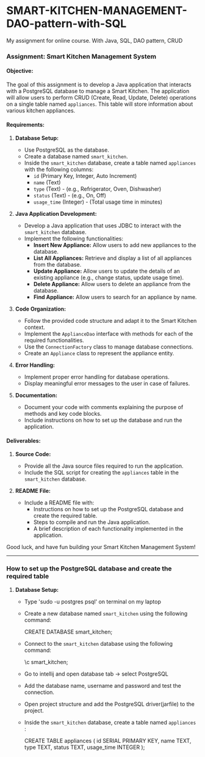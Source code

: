 # SMART-KITCHEN-MANAGEMENT-DAO-pattern-with-SQL
My assignment for online course. With Java, SQL, DAO pattern, CRUD


### Assignment: Smart Kitchen Management System

#### Objective:
The goal of this assignment is to develop a Java application that interacts with a PostgreSQL database to manage a Smart Kitchen. The application will allow users to perform CRUD (Create, Read, Update, Delete) operations on a single table named `appliances`. This table will store information about various kitchen appliances.

#### Requirements:

1. **Database Setup:**
    - Use PostgreSQL as the database.
    - Create a database named `smart_kitchen`.
    - Inside the `smart_kitchen` database, create a table named `appliances` with the following columns:
        - `id` (Primary Key, Integer, Auto Increment)
        - `name` (Text)
        - `type` (Text) - (e.g., Refrigerator, Oven, Dishwasher)
        - `status` (Text) - (e.g., On, Off)
        - `usage_time` (Integer) - (Total usage time in minutes)

2. **Java Application Development:**
    - Develop a Java application that uses JDBC to interact with the `smart_kitchen` database.
    - Implement the following functionalities:
        - **Insert New Appliance:** Allow users to add new appliances to the database.
        - **List All Appliances:** Retrieve and display a list of all appliances from the database.
        - **Update Appliance:** Allow users to update the details of an existing appliance (e.g., change status, update usage time).
        - **Delete Appliance:** Allow users to delete an appliance from the database.
        - **Find Appliance:** Allow users to search for an appliance by name.

3. **Code Organization:**
    - Follow the provided code structure and adapt it to the Smart Kitchen context.
    - Implement the `ApplianceDao` interface with methods for each of the required functionalities.
    - Use the `ConnectionFactory` class to manage database connections.
    - Create an `Appliance` class to represent the appliance entity.

4. **Error Handling:**
    - Implement proper error handling for database operations.
    - Display meaningful error messages to the user in case of failures.

5. **Documentation:**
    - Document your code with comments explaining the purpose of methods and key code blocks.
    - Include instructions on how to set up the database and run the application.

#### Deliverables:

1. **Source Code:**
    - Provide all the Java source files required to run the application.
    - Include the SQL script for creating the `appliances` table in the `smart_kitchen` database.

2. **README File:**
    - Include a README file with:
        - Instructions on how to set up the PostgreSQL database and create the required table.
        - Steps to compile and run the Java application.
        - A brief description of each functionality implemented in the application.


    
Good luck, and have fun building your Smart Kitchen Management System!

---

### How to set up the PostgreSQL database and create the required table

1. **Database Setup:**
    - Type 'sudo -u postgres psql' on terminal on my laptop
    - Create a new database named `smart_kitchen` using the following command:
        
        CREATE DATABASE smart_kitchen;
        
    - Connect to the `smart_kitchen` database using the following command:
        
        \c smart_kitchen;
   
    - Go to intellij and open database tab  -> select PostgreSQL
   
   - Add the database name, username and password and test the connection.
   
   - Open project structure and add the PostgreSQL driver(jarfile) to the project.
        
   - Inside the `smart_kitchen` database, create a table named `appliances` :
       
       CREATE TABLE appliances (
           id SERIAL PRIMARY KEY,
           name TEXT,
           type TEXT,
           status TEXT,
           usage_time INTEGER
       );
    
